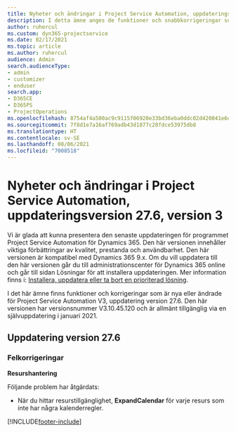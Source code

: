```yaml
---
title: Nyheter och ändringar i Project Service Automation, uppdateringsversion 27.6, snabbkorrigering, version 3
description: I detta ämne anges de funktioner och snabbkorrigeringar som finns tillgängliga i Project Service Automation, uppdateringsversion 27.6, snabbkorrigering, version 3.
author: ruhercul
ms.custom: dyn365-projectservice
ms.date: 02/17/2021
ms.topic: article
ms.author: ruhercul
audience: Admin
search.audienceType:
- admin
- customizer
- enduser
search.app:
- D365CE
- D365PS
- ProjectOperations
ms.openlocfilehash: 8754af4a500ac9c9115f06920e33bd36eba0ddc02d420041e6d8415eecc8de50
ms.sourcegitcommit: 7f8d1e7a16af769adb43d1877c28fdce53975db8
ms.translationtype: HT
ms.contentlocale: sv-SE
ms.lasthandoff: 08/06/2021
ms.locfileid: "7008518"
---
```

# <a name="whats-new-or-changed-in-project-service-automation-update-release-276-v3"></a>Nyheter och ändringar i Project Service Automation, uppdateringsversion 27.6, version 3

Vi är glada att kunna presentera den senaste uppdateringen för programmet Project Service Automation för Dynamics 365. Den här versionen innehåller viktiga förbättringar av kvalitet, prestanda och användbarhet. Den här versionen är kompatibel med Dynamics 365 9.x. Om du vill uppdatera till den här versionen går du till administrationscenter för Dynamics 365 online och går till sidan Lösningar för att installera uppdateringen. Mer information finns i: [Installera, uppdatera eller ta bort en prioriterad lösning](/power-platform/admin/install-remove-preferred-solution).

I det här ämne finns funktioner och korrigeringar som är nya eller ändrade för Project Service Automation V3, uppdatering version 27.6. Den här versionen har versionsnummer V3.10.45.120 och är allmänt tillgänglig via en självuppdatering i januari 2021.

## <a name="update-release-276"></a>Uppdatering version 27.6

### <a name="bug-fixes"></a>Felkorrigeringar


**Resurshantering**

Följande problem har åtgärdats:

- När du hittar resurstillgänglighet, **ExpandCalendar** för varje resurs som inte har några kalenderregler.


[!INCLUDE[footer-include](../includes/footer-banner.md)]